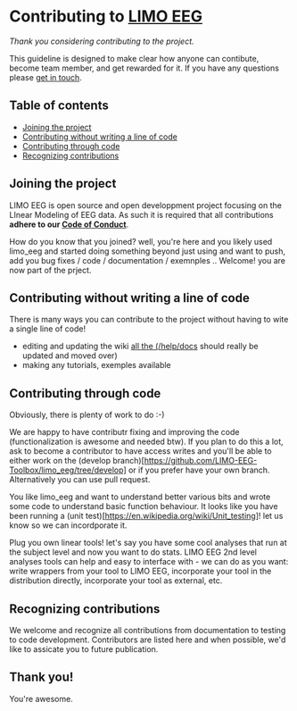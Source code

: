 # Contributing to [LIMO EEG](https://github.com/LIMO-EEG-Toolbox/limo_eeg)

*Thank you considering contributing to the project.*

This guideline is designed to make clear how anyone can contibute, become team member, and get rewarded for it.
If you have any questions please [get in touch](@cyril.pernet@ed.ac.uk).

## Table of contents


*   [Joining the project](#joining-the-project)
*   [Contributing without writing a line of code](#Contributing-without-writing-a-line-of-code)
*   [Contributing through code](#Contributing-through-code)
*   [Recognizing contributions](#recognizing-contributions)

## Joining the project

LIMO EEG is open source and open developpment project focusing on the LInear Modeling of EEG data. As such it is required that all contributions **adhere to our [Code of Conduct](CODE_OF_CONDUCT.md)**.

How do you know that you joined? well, you're here and you likely used limo_eeg and started doing something beyond just using and want to push, add you bug fixes / code / documentation / exemnples .. Welcome! you are now part of the prject. 

## Contributing without writing a line of code

There is many ways you can contribute to the project without having to wite a single line of code! 
- editing and updating the wiki [all the (/help/docs](https://github.com/LIMO-EEG-Toolbox/limo_eeg/tree/master/help/docs) should really be updated and moved over)
- making any tutorials, exemples available 

## Contributing through code

Obviously, there is plenty of work to do :-)

We are happy to have contributr fixing and improving the code (functionalization is awesome and needed btw). If you plan to do this a lot, ask to become a contributor to have access writes and you'll be able to either work on the (develop branch)[https://github.com/LIMO-EEG-Toolbox/limo_eeg/tree/develop] or if you prefer have your own branch. Alternatively you can use pull request.   

You like limo_eeg and want to understand better various bits and wrote some code to understand basic function behaviour. It looks like you have been running a (unit test)[https://en.wikipedia.org/wiki/Unit_testing]! let us know so we can incordporate it.  

Plug you own linear tools! let's say you have some cool analyses that run at the subject level and now you want to do stats. LIMO EEG 2nd level analyses tools can help and easy to interface with - we can do as you want: write wrappers from your tool to LIMO EEG, incorporate your tool in the distribution directly, incorporate your tool as external, etc.

## Recognizing contributions

We welcome and recognize all contributions from documentation to testing to code development. Contributors are listed here and when possible, we'd like to assicate you to future publication.

## Thank you!

You're awesome.
